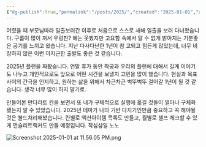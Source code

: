 ```yaml
---
{"dg-publish":true,"permalink":"/posts/2025/","created":"2025-01-01","updated":"2025-01-01T23:23:00"}
---
```


어렸을 때 부모님따라 일출보러간 이후로 처음으로 스스로 새해 일출을 보러 다녀왔습니다. 구름이 많이 껴서 우렁찬? 해는 못봤지만 고요함 속에서 알 수 없게 밝아지는 기분좋은 공기를 느끼고 왔습니다. 지난 다사다난한 1년이 참 고되고 힘든게 많았는데, 너무 비장하지 않은 이런 미지근한 출발도 좋은 것 같습니다.

2025년 플랜을 짜봤습니다. 연말 휴가 동안 짝궁과 우리의 플랜에 대해서 길게 이야기도 나누고 개인적으로도 앞으로 어떤 시간을 보낼지 고민을 많이 했습니다. 현실과 목표 사이의 간극을 인지하고, 원하는 삶을 위해서 차근차근 벅뚜벅뚜 걸어갈 1년이 될 것 같습니다. 생각 너무 많이 하지 말기로.

만들어본 만다라트 칸을 보면서 또 내가 구체적으로 실행에 옮길 것들이 얼마나 구체화됐는지 알 수 있었습니다. 2025년 테마가 나의 기반 다지기인만큼 중요하고 꼭 해야될 것은 볼드처리해봤습니다. 칸별로 액션아이템 목록도 만들고, 월별로 셀프 체크할 수 있게 먼슬리트랙커도 만들 예정입니다. 작심삼일 노노

![Screenshot 2025-01-01 at 11.56.05 PM.png](/img/user/Screenshot%202025-01-01%20at%2011.56.05%20PM.png)